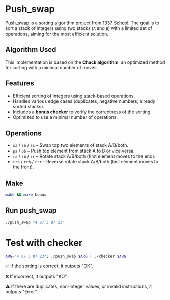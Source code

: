 # Push_swap

Push_swap is a sorting algorithm project from [1337 School](https://1337.ma). The goal is to sort a stack of integers using two stacks (`A` and `B`) with a limited set of operations, aiming for the most efficient solution.

## Algorithm Used

This implementation is based on the **Chack algorithm**, an optimized method for sorting with a minimal number of moves.

## Features

- Efficient sorting of integers using stack-based operations.
- Handles various edge cases (duplicates, negative numbers, already sorted stacks).
- Includes a **bonus checker** to verify the correctness of the sorting.
- Optimized to use a minimal number of operations.

## Operations

- `sa` / `sb` / `ss` – Swap top two elements of stack A/B/both.
- `pa` / `pb` – Push top element from stack A to B or vice versa.
- `ra` / `rb` / `rr` – Rotate stack A/B/both (first element moves to the end).
- `rra` / `rrb` / `rrr` – Reverse rotate stack A/B/both (last element moves to the front).

## Make
```sh
make && make bonus
```
## Run push_swap
```sh
./push_swap "4 67 3 87 23"
```
# Test with checker
```sh
ARG="4 67 3 87 23"; ./push_swap $ARG | ./checker $ARG
```

✅ If the sorting is correct, it outputs "OK".

❌ If incorrect, it outputs "KO".

⚠️ If there are duplicates, non-integer values, or invalid instructions, it outputs "Error".
